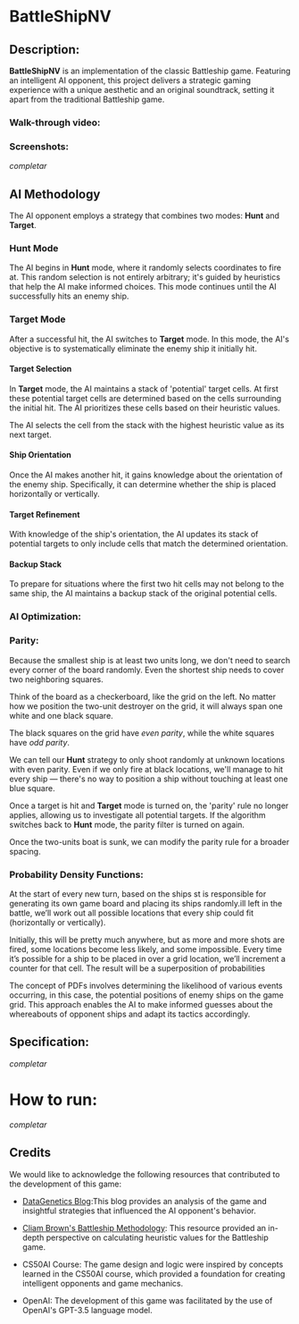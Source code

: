 # BattleShipNV 

## Description: 

**BattleShipNV** is an implementation of the classic Battleship game. Featuring an intelligent AI opponent, this project delivers a strategic gaming experience with a unique aesthetic and an original soundtrack, setting it apart from the traditional Battleship game. 

### Walk-through video:

### Screenshots: 

*completar*


## AI Methodology

The AI opponent employs a strategy that combines two modes: **Hunt** and **Target**. 

### Hunt Mode

The AI begins in **Hunt** mode, where it randomly selects coordinates to fire at. This random selection is not entirely arbitrary; it's guided by heuristics that help the AI make informed choices. This mode continues until the AI successfully hits an enemy ship.

### Target Mode

After a successful hit, the AI switches to **Target** mode. In this mode, the AI's objective is to systematically eliminate the enemy ship it initially hit.

#### Target Selection

In **Target** mode, the AI maintains a stack of 'potential' target cells. At first these potential target cells are determined based on the cells surrounding the initial hit. The AI prioritizes these cells based on their heuristic values.

The AI selects the cell from the stack with the highest heuristic value as its next target. 

#### Ship Orientation

Once the AI makes another hit, it gains knowledge about the orientation of the enemy ship. Specifically, it can determine whether the ship is placed horizontally or vertically.

#### Target Refinement

With knowledge of the ship's orientation, the AI updates its stack of potential targets to only include cells that match the determined orientation.

#### Backup Stack

To prepare for situations where the first two hit cells may not belong to the same ship, the AI maintains a backup stack of the original potential cells.

### AI Optimization: 

### Parity: 

Because the smallest ship is at least two units long, we don't need to search every corner of the board randomly. Even the shortest ship needs to cover two neighboring squares.

Think of the board as a checkerboard, like the grid on the left. No matter how we position the two-unit destroyer on the grid, it will always span one white and one black square.

The black squares on the grid have _even parity_, while the white squares have _odd parity_.

We can tell our **Hunt** strategy to only shoot randomly at unknown locations with even parity. Even if we only fire at black locations, we'll manage to hit every ship — there's no way to position a ship without touching at least one blue square.

Once a target is hit and **Target** mode is turned on, the 'parity' rule no longer applies, allowing us to investigate all potential targets. If the algorithm switches back to **Hunt** mode, the parity filter is turned on again.

Once the two-units boat is sunk, we can modify the parity rule for a broader spacing. 

### Probability Density Functions: 

At the start of every new turn, based on the ships st is responsible for generating its own game board and placing its ships randomly.ill left in the battle, we’ll work out all possible locations that every ship could fit (horizontally or vertically).

Initially, this will be pretty much anywhere, but as more and more shots are fired, some locations become less likely, and some impossible. Every time it’s possible for a ship to be placed in over a grid location, we’ll increment a counter for that cell. The result will be a superposition of probabilities

The concept of PDFs involves determining the likelihood of various events occurring, in this case, the potential positions of enemy ships on the game grid. This approach enables the AI to make informed guesses about the whereabouts of opponent ships and adapt its tactics accordingly.


## Specification:

*completar*

# How to run:

*completar*

## Credits

We would like to acknowledge the following resources that contributed to the development of this game:

- [DataGenetics Blog](http://www.datagenetics.com/blog/december32011/):This blog provides an analysis of the game and insightful strategies that influenced the AI opponent's behavior.

- [Cliam Brown's Battleship Methodology](https://cliambrown.com/battleship/methodology.php): This resource provided an in-depth perspective on calculating heuristic values for the Battleship game.

- CS50AI Course: The game design and logic were inspired by concepts learned in the CS50AI course, which provided a foundation for creating intelligent opponents and game mechanics.

- OpenAI: The development of this game was facilitated by the use of OpenAI's GPT-3.5 language model.
